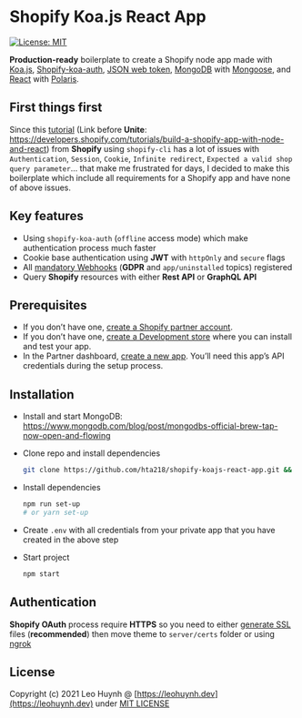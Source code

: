 # Shopify Koa.js React App

[![License: MIT](https://img.shields.io/badge/License-MIT-green.svg)](LICENSE.md)

**Production-ready** boilerplate to create a Shopify node app made with [Koa.js](https://koajs.com/), [Shopify-koa-auth](https://github.com/Shopify/quilt/tree/master/packages/koa-shopify-auth), [JSON web token](https://jwt.io/), [MongoDB](https://www.mongodb.com
) with [Mongoose](https://mongoosejs.com/), and [React](https://reactjs.org/) with [Polaris](https://github.com/Shopify/polaris-react).

## First things first

Since this [tutorial](https://shopify.dev/apps/getting-started/create) (Link before **Unite**: https://developers.shopify.com/tutorials/build-a-shopify-app-with-node-and-react)  from **Shopify** using `shopify-cli` has a lot of issues with `Authentication`, `Session`, `Cookie`, `Infinite redirect`, `Expected a valid shop query parameter`... that make me frustrated for days, I decided to make this boilerplate which include all requirements for a Shopify app and have none of above issues.

## Key features

- Using `shopify-koa-auth` (`offline` access mode) which make authentication process much faster
- Cookie base authentication using **JWT** with `httpOnly` and `secure` flags
- All [mandatory Webhooks](https://shopify.dev/apps/webhooks/mandatory) (**GDPR** and `app/uninstalled` topics) registered
- Query **Shopify** resources with either **Rest API** or **GraphQL API**

## Prerequisites

- If you don’t have one, [create a Shopify partner account](https://partners.shopify.com/signup).
- If you don’t have one, [create a Development store](https://help.shopify.com/en/partners/dashboard/development-stores#create-a-development-store) where you can install and test your app.
- In the Partner dashboard, [create a new app](https://help.shopify.com/en/api/tools/partner-dashboard/your-apps#create-a-new-app). You’ll need this app’s API credentials during the setup process.

## Installation

- Install and start MongoDB: https://www.mongodb.com/blog/post/mongodbs-official-brew-tap-now-open-and-flowing

- Clone repo and install dependencies
	```bash
	git clone https://github.com/hta218/shopify-koajs-react-app.git && cd shopify-koajs-react-app
	```

- Install dependencies
	```bash
	npm run set-up
	# or yarn set-up
	```

- Create `.env` with all credentials from your private app that you have created in the above step

- Start project
	```bash
	npm start
	```

## Authentication

**Shopify OAuth** process require **HTTPS** so you need to either [generate SSL](https://www.freecodecamp.org/news/how-to-get-https-working-on-your-local-development-environment-in-5-minutes-7af615770eec/) files (**recommended**) then move theme to `server/certs` folder or using [ngrok](https://ngrok.com/)

## License

Copyright (c) 2021 Leo Huynh @ [https://leohuynh.dev](https://leohuynh.dev) under [MIT LICENSE](/LICENSE.md)
